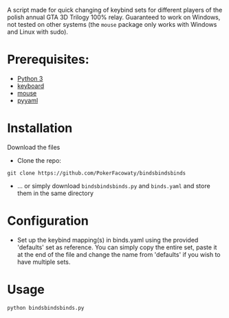 A script made for quick changing of keybind sets for different players of the polish annual GTA 3D Trilogy 100% relay. Guaranteed to work on Windows, not tested on other systems (the `mouse` package only works with Windows and Linux with sudo).

# Prerequisites:
- [Python 3](https://www.python.org/downloads/)
- [keyboard](https://pypi.org/project/keyboard/)
- [mouse](https://pypi.org/project/mouse/)
- [pyyaml](https://pyyaml.org/)

# Installation

Download the files
- Clone the repo:
```
git clone https://github.com/PokerFacowaty/bindsbindsbinds
```
- ... or simply download `bindsbindsbinds.py` and `binds.yaml` and store them in the same directory

# Configuration
- Set up the keybind mapping(s) in binds.yaml using the provided 'defaults' set as reference. You can simply copy the entire set, paste it at the end of the file and change the name from 'defaults' if you wish to have multiple sets.

# Usage
```
python bindsbindsbinds.py
```